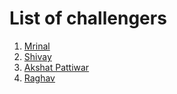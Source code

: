 # List of challengers
1. [Mrinal](https://github.com/mrinal1224)
2. [Shivay](https://github.com/shivaylamba)
3. [Akshat Pattiwar](https://github.com/Akshatpattiwar512)
4. [Raghav](https://github.com/raghavdhingra)